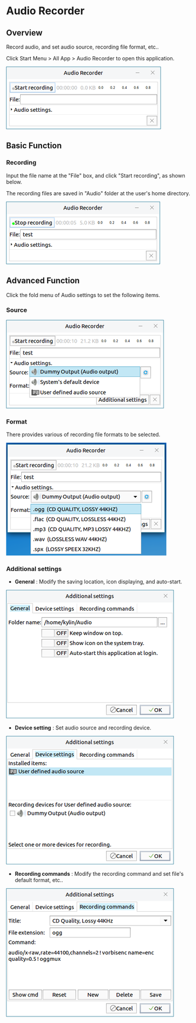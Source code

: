 # Audio Recorder
## Overview
Record audio, and set audio source, recording file format, etc..

Click Start Menu > All App > Audio Recorder to open this application.

![Fig 1 Audio recorder](image/1.png)
<br>

## Basic Function
### Recording
Input the file name at the "File" box, and click "Start recording", as shown below.

The recording files are saved in "Audio" folder at the user's home directory.

![Fig 2 Recording](image/2.png)
<br>

## Advanced Function
Click the fold menu of Audio settings to set the following items.

### Source

![Fig 3 Audio source](image/3.png)

### Format
There provides various of recording file formats to be selected.

![Fig 4 File formats](image/4.png)

### Additional settings

- **General** : Modify the saving location, icon displaying, and auto-start.
  
![Fig 5 General](image/5.png)

- **Device setting** : Set audio source and recording device.
 
![Fig 6 Device settings](image/6.png)

- **Recording commands** : Modify the recording command and set file's default format, etc..
  
![Fig 7 Recording commands](image/7.png)

